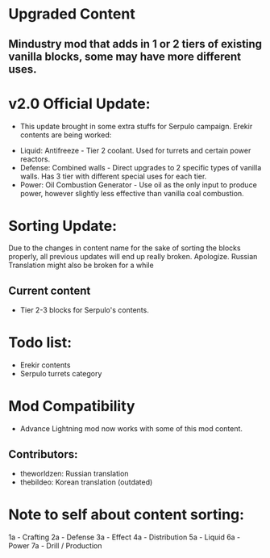 # Upgraded Content
## Mindustry mod that adds in 1 or 2 tiers of existing vanilla blocks, some may have more different uses.

# v2.0 Official Update:
- This update brought in some extra stuffs for Serpulo campaign. Erekir contents are being worked:
+ Liquid: Antifreeze - Tier 2 coolant. Used for turrets and certain power reactors. 
+ Defense: Combined walls - Direct upgrades to 2 specific types of vanilla walls. Has 3 tier with different special uses for each tier.
+ Power: Oil Combustion Generator - Use oil as the only input to produce power, however slightly less effective than vanilla coal combustion.
# Sorting Update: 
Due to the changes in content name for the sake of sorting the blocks properly, all previous updates will end up really broken. Apologize.
Russian Translation might also be broken for a while


## Current content
- Tier 2-3 blocks for Serpulo's contents.


# Todo list:
- Erekir contents
- Serpulo turrets category

# Mod Compatibility
- Advance Lightning mod now works with some of this mod content.


## Contributors:
- theworldzen: Russian translation
- thebildeo: Korean translation (outdated)


# Note to self about content sorting:
1a - Crafting
2a - Defense
3a - Effect
4a - Distribution
5a - Liquid
6a - Power
7a - Drill / Production
